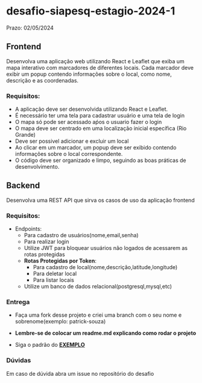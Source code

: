 # desafio-siapesq-estagio-2024-1

Prazo: 02/05/2024
## Frontend

Desenvolva uma aplicação web utilizando React e Leaflet que exiba um mapa interativo com marcadores de diferentes locais. Cada marcador deve exibir um popup contendo informações sobre o local, como nome, descrição e as coordenadas.

### Requisitos:

* A aplicação deve ser desenvolvida utilizando React e Leaflet.
* É necessário ter uma tela para cadastrar usuário e uma tela de login
* O mapa só pode ser acessado aṕos o usuario fazer o login
* O mapa deve ser centrado em uma localização inicial específica (Rio Grande)
* Deve ser possivel adicionar e excluir um local
* Ao clicar em um marcador, um popup deve ser exibido contendo informações sobre o local correspondente.
* O código deve ser organizado e limpo, seguindo as boas práticas de desenvolvimento.

## Backend 
  Desenvolva uma REST API que sirva os casos de uso da aplicação frontend
### Requisitos:
* Endpoints:
  * Para cadastro de usuários(nome,email,senha)
  * Para realizar login
  * Utilize JWT para bloquear usuários não logados de acessarem as rotas protegidas
  * **Rotas Protegidas por Token**:
    * Para cadastro de local(nome,descrição,latitude,longitude)
    * Para deletar local
    * Para listar locais
  * Utilize um banco de dados relacional(postgresql,mysql,etc)

### Entrega
* Faça uma fork desse projeto e criei uma branch com o seu nome e sobrenome(exemplo: patrick-souza)

* **Lembre-se de colocar um readme.md explicando como rodar o projeto** 

* Siga o padrão do [**EXEMPLO**](https://github.com/PatrickFS18/desafio-siapesq-estagio-2024-1)
  
### Dúvidas
Em caso de dúvida abra um issue no repositório do desafio






